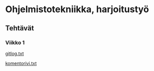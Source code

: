 # Ohjelmistotekniikka, harjoitustyö

## Tehtävät

### Viikko 1
[gitlog.txt](https://github.com/yuzamonkey/ot-harjoitustyo/blob/main/laskarit/viikko1/gitlog.txt)

[komentorivi.txt](https://github.com/yuzamonkey/ot-harjoitustyo/blob/main/laskarit/viikko1/komentorivi.txt)

